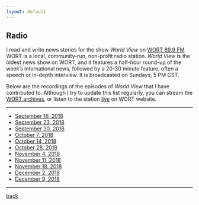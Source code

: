 ```yaml
---
layout: default
---
```


## Radio 

I read and write news stories for the show *World View* on [WORT 89.9 FM](https://www.wortfm.org/). WORT is a local, community-run, non-profit radio station. *World View* is the oldest news show on WORT, and it features a half-hour round-up of the week’s international news, followed by a 20-30 minute feature, often a speech or in-depth interview. It is broadcasted on Sundays, 5 PM CST.

Below are the recordings of the episodes of *World View* that I have contributed to. Although I try to update this list regularly, you can stream the [WORT archives](http://archive.wortfm.org/), or listen to the station [live](https://www.wortfm.org/listen-live/) on WORT website.

----------------------------------------------------------------------------------------

* [September 16, 2018](https://www.dropbox.com/s/vxeswhztllizbep/Sep%2016%202018.mp3)
* [September 23, 2018](https://www.dropbox.com/s/s049k7a65llwmrq/Sep%2023%202018.mp3)
* [September 30, 2018](https://www.dropbox.com/s/5yxmoxxfb2f8mdg/Sep%2030%202018.mp3)
* [October 7, 2018](https://www.dropbox.com/s/70ossr7ads125b0/Oct%207%202018.mp3)
* [October 14, 2018](https://www.dropbox.com/s/3t1nxai4gf2rlx3/Oct%2014%202018.mp3)
* [October 28, 2018](https://www.dropbox.com/s/o2qxopi6yaao75h/Oct%2028%202018.mp3)
* [November 4, 2018](https://www.dropbox.com/s/96n6vwnncu87xyh/Nov%204%202018.mp3)
* [November 11, 2018](https://www.dropbox.com/s/3whtvpvnjug6hhm/Nov%2011%202018.mp3)
* [November 18, 2018](https://www.dropbox.com/s/4q1lgjpplbaayle/Nov%2018%202018.mp3)
* [December 2, 2018](https://www.dropbox.com/s/vg0jyj6apqfc22j/Dec%202%202018.mp3)
* [December 9, 2018](https://www.dropbox.com/s/zp4o6hsbrvdqilh/Dec%209%202018.mp3)

----------------------------------------------------------------------------------------

[back](./)